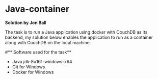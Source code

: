 # Java-container

**Solution by Jon Ball**

The task is to run a Java application using docker with CouchDB as its backend, my solution below enables the application to run as a container along with CouchDB on the local machine.

#** Software used for the task**

- Java jdk-8u161-windows-x64
- Git for Windows
- Docker for Windows

